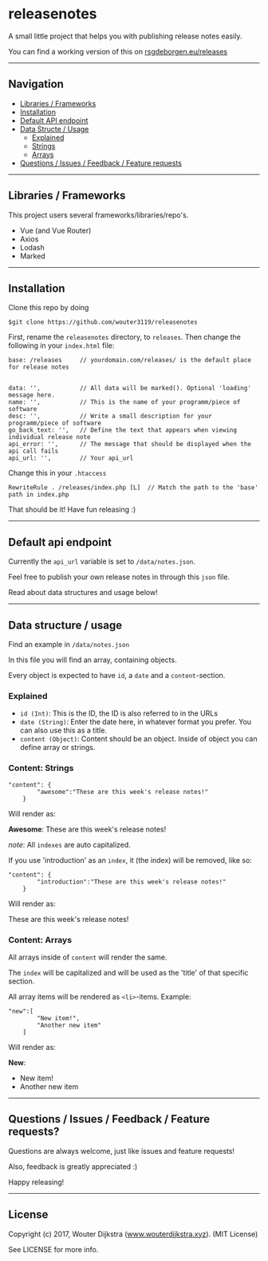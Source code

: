 # releasenotes
A small little project that helps you with publishing release notes easily.

You can find a working version of this on [rsgdeborgen.eu/releases](https://rsgdeborgen.eu/releases)

---

## Navigation

- [Libraries / Frameworks](https://github.com/wouter3119/releasenotes#libraries--frameworks)
- [Installation](https://github.com/wouter3119/releasenotes#installation)
- [Default API endpoint](https://github.com/wouter3119/releasenotes#default-api-endpoint)
- [Data Structe / Usage](https://github.com/wouter3119/releasenotes#data-structure--usage)
  - [Explained](https://github.com/wouter3119/releasenotes#explained)
  - [Strings](https://github.com/wouter3119/releasenotes#content-strings)
  - [Arrays](https://github.com/wouter3119/releasenotes#content-arrays)
- [Questions / Issues / Feedback / Feature requests](https://github.com/wouter3119/releasenotes#questions--issues--feedback--feature-requests)

---

## Libraries / Frameworks

This project users several frameworks/libraries/repo's.

- Vue (and Vue Router)
- Axios
- Lodash
- Marked

---

## Installation

Clone this repo by doing

    $git clone https://github.com/wouter3119/releasenotes

First, rename the `releasenotes` directory, to `releases`. Then change the following in your `index.html` file:

    base: /releases     // yourdomain.com/releases/ is the default place for release notes


    data: '',           // All data will be marked(). Optional 'loading' message here.
    name: '',           // This is the name of your programm/piece of software
    desc: '',           // Write a small description for your programm/piece of software
    go_back_text: '',   // Define the text that appears when viewing individual release note
    api_error: '',      // The message that should be displayed when the api call fails
    api_url: '',        // Your api_url

Change this in your `.htaccess`

    RewriteRule . /releases/index.php [L]  // Match the path to the 'base' path in index.php

That should be it!
Have fun releasing :)

---

## Default api endpoint

Currently the `api_url` variable is set to `/data/notes.json`.

Feel free to publish your own release notes in through this `json` file.

Read about data structures and usage below!

---

## Data structure / usage

Find an example in `/data/notes.json`

In this file you will find an array, containing objects.

Every object is expected to have `id`, a `date` and a `content`-section.

### Explained

- `id (Int)`: This is the ID, the ID is also referred to in the URLs
- `date (String)`: Enter the date here, in whatever format you prefer. You can also use this as a title.
- `content (Object)`: Content should be an object. Inside of object you can define array or strings.

### Content: Strings

    "content": {
            "awesome":"These are this week's release notes!"
        }

Will render as:

**Awesome**: These are this week's release notes!

*note*: All `indexes` are auto capitalized.

If you use 'introduction' as an `index`, it (the index) will be removed, like so:

    "content": {
            "introduction":"These are this week's release notes!"
        }

Will render as:

These are this week's release notes!

### Content: Arrays

All arrays inside of `content` will render the same.

The `index` will be capitalized and will be used as the 'title' of that specific section.

All array items will be rendered as `<li>`-items. Example:

    "new":[
            "New item!",
            "Another new item"
        ]

Will render as:

**New**:
- New item!
- Another new item

---

## Questions / Issues / Feedback / Feature requests?

Questions are always welcome, just like issues and feature requests!

Also, feedback is greatly appreciated :)

Happy releasing!

---

## License

Copyright (c) 2017, Wouter Dijkstra (www.wouterdijkstra.xyz). (MIT License)

See LICENSE for more info.
